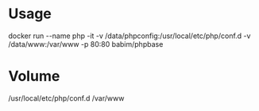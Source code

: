# Usage

docker run --name php -it -v /data/phpconfig:/usr/local/etc/php/conf.d -v /data/www:/var/www -p 80:80 babim/phpbase

# Volume
/usr/local/etc/php/conf.d
/var/www
